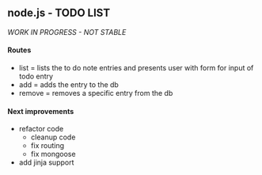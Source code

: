 ## node.js - TODO LIST 

*WORK IN PROGRESS - NOT STABLE*


#### Routes

* list = lists the to do note entries and presents user with form for input of todo entry
* add = adds the entry to the db
* remove = removes a specific entry from the db


#### Next improvements

* refactor code
    - cleanup code
    - fix routing
    - fix mongoose
* add jinja support
